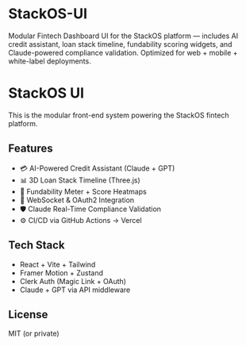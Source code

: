 # StackOS-UI
Modular Fintech Dashboard UI for the StackOS platform — includes AI credit assistant, loan stack timeline, fundability scoring widgets, and Claude-powered compliance validation. Optimized for web + mobile + white-label deployments.
# StackOS UI

This is the modular front-end system powering the StackOS fintech platform.

## Features
- 💳 AI-Powered Credit Assistant (Claude + GPT)
- 📊 3D Loan Stack Timeline (Three.js)
- 🧠 Fundability Meter + Score Heatmaps
- 🔌 WebSocket & OAuth2 Integration
- 🛡️ Claude Real-Time Compliance Validation
- ⚙️ CI/CD via GitHub Actions → Vercel

## Tech Stack
- React + Vite + Tailwind
- Framer Motion + Zustand
- Clerk Auth (Magic Link + OAuth)
- Claude + GPT via API middleware

## License
MIT (or private)
